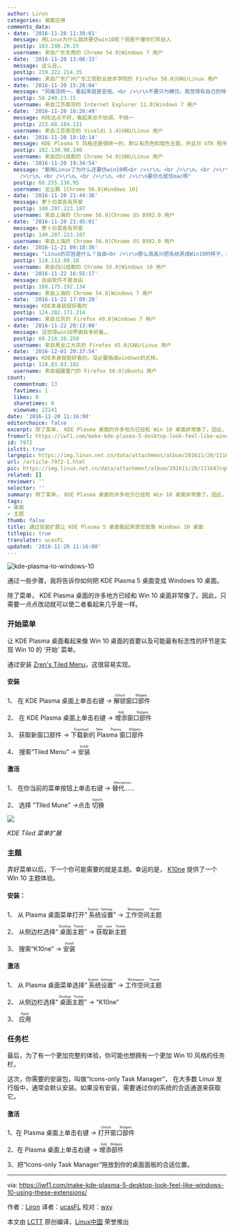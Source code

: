 ```yaml
---
author: Liron
categories: 桌面应用
comments_data:
- date: '2016-11-20 11:39:01'
  message: 用Linux为什么就非要仿win10呢？很是不懂你们年轻人
  postip: 183.240.20.25
  username: 来自广东东莞的 Chrome 54.0|Windows 7 用户
- date: '2016-11-20 13:06:33'
  message: 这么丑。。
  postip: 219.222.214.35
  username: 来自广东广州广东工贸职业技术学院的 Firefox 50.0|GNU/Linux 用户
- date: '2016-11-20 15:28:04'
  message: "风格没统一，看起来就是变扭。<br />\r\n不要只为模仿。我觉得有自己的特色不是很好吗"
  postip: 58.240.23.15
  username: 来自江苏南京的 Internet Explorer 11.0|Windows 7 用户
- date: '2016-11-20 16:26:49'
  message: KDE这点不好，看起来总不协调，不统一
  postip: 223.68.184.131
  username: 来自江苏南京的 Vivaldi 1.4|GNU/Linux 用户
- date: '2016-11-20 18:10:14'
  message: KDE Plasma 5 风格还是很统一的，默认有亮色和暗色主题，并且对 GTK 程序风格的支持也很好。反倒是 Xfce 的风格不是很统一。
  postip: 182.139.90.240
  username: 来自四川成都的 Chrome 54.0|GNU/Linux 用户
- date: '2016-11-20 19:34:54'
  message: "都用Linux了为什么还要仿win10啊<br />\r\n。<br />\r\n。<br />\r\n。<br />\r\n。<br />\r\n。<br
    />\r\n。<br />\r\n。<br />\r\n。<br />\r\n要仿也是仿mac啊"
  postip: 60.255.136.95
  username: 龙尘飘 [Chrome 56.0|Windows 10]
- date: '2016-11-20 21:44:36'
  message: 萝卜白菜各有所爱
  postip: 140.207.223.187
  username: 来自上海的 Chrome 56.0|Chrome OS 8992.0 用户
- date: '2016-11-20 21:45:01'
  message: 萝卜白菜各有所爱
  postip: 140.207.223.187
  username: 来自上海的 Chrome 56.0|Chrome OS 8992.0 用户
- date: '2016-11-21 09:18:36'
  message: "Linux的宗旨是什么？自由<br />\r\n那么我高兴把系统弄成Win10的样子，就弄成Win10；我高兴把系统弄成Mac的样子，就弄成Mac的样子；我高兴把系统弄成什么样子是我的自由。这才是自由啊！"
  postip: 118.113.89.18
  username: 来自四川成都的 Chrome 55.0|Windows 10 用户
- date: '2016-11-22 16:55:17'
  message: 自由软件不是自由
  postip: 180.175.192.134
  username: 来自上海的 Chrome 54.0|Windows 7 用户
- date: '2016-11-22 17:09:20'
  message: KDE本身就挺好看的
  postip: 124.202.171.214
  username: 来自北京的 Firefox 49.0|Windows 7 用户
- date: '2016-11-22 20:13:00'
  message: 没觉得win10界面有多好看。。
  postip: 60.218.26.250
  username: 来自黑龙江大庆的 Firefox 45.0|GNU/Linux 用户
- date: '2016-12-01 20:37:54'
  message: KDE本身就挺好看的。没必要搞成windows的式样。
  postip: 110.83.83.102
  username: 来自福建厦门的 Firefox 50.0|Ubuntu 用户
count:
  commentnum: 13
  favtimes: 1
  likes: 0
  sharetimes: 0
  viewnum: 22141
date: '2016-11-20 11:16:00'
editorchoice: false
excerpt: 除了菜单， KDE Plasma 桌面的许多地方已经和 Win 10 桌面非常像了。因此，只需要一点点改动就可以使二者看起来几乎是一样。
fromurl: https://iwf1.com/make-kde-plasma-5-desktop-look-feel-like-windows-10-using-these-extensions/
id: 7972
islctt: true
largepic: https://img.linux.net.cn/data/attachment/album/201611/20/111647cq6ka42vkdcaiaa4.jpg
url: /article-7972-1.html
pic: https://img.linux.net.cn/data/attachment/album/201611/20/111647cq6ka42vkdcaiaa4.jpg.thumb.jpg
related: []
reviewer: ''
selector: ''
summary: 除了菜单， KDE Plasma 桌面的许多地方已经和 Win 10 桌面非常像了。因此，只需要一点点改动就可以使二者看起来几乎是一样。
tags:
- 桌面
- 主题
thumb: false
title: 通过安装扩展让 KDE Plasma 5 桌面看起来感觉就像 Windows 10 桌面
titlepic: true
translator: ucasFL
updated: '2016-11-20 11:16:00'
---
```


![kde-plasma-to-windows-10](https://img.linux.net.cn/data/attachment/album/201611/20/111647cq6ka42vkdcaiaa4.jpg)


通过一些步骤，我将告诉你如何把 KDE Plasma 5 桌面变成 Windows 10 桌面。


除了菜单， KDE Plasma 桌面的许多地方已经和 Win 10 桌面非常像了。因此，只需要一点点改动就可以使二者看起来几乎是一样。


### 开始菜单


让 KDE Plasma 桌面看起来像 Win 10 桌面的首要以及可能最有标志性的环节是实现 Win 10 的 ‘开始’ 菜单。


通过安装 [Zren's Tiled Menu](https://github.com/Zren/plasma-applets/tree/master/tiledmenu)，这很容易实现。


#### 安装


1、 在 KDE Plasma 桌面上单击右键 -><ruby> 解锁窗口部件 <rp>  （ </rp> <rt>  Unlock Widgets </rt> <rp>  ） </rp></ruby>


2、 在 KDE Plasma 桌面上单击右键 -> <ruby> 增添窗口部件 <rp>  （ </rp> <rt>  Add Widgets </rt> <rp>  ） </rp></ruby>


3、 获取新窗口部件 -> <ruby> 下载新的 Plasma 窗口部件 <rp>  （ </rp> <rt>  Download New Plasma Widgets </rt> <rp>  ） </rp></ruby> 


4、 搜索“Tiled Menu” -> <ruby> 安装 <rp>  （ </rp> <rt>  Install </rt> <rp>  ） </rp></ruby>


#### 激活


1、 在你当前的菜单按钮上单击右键 -> <ruby> 替代…… <rp>  （ </rp> <rt>  Alternatives… </rt> <rp>  ） </rp></ruby>


2、 选择 "TIled Mune" ->点击<ruby> 切换 <rp>  （ </rp> <rt>  Switch </rt> <rp>  ） </rp></ruby>


![](https://img.linux.net.cn/data/attachment/album/201611/20/111829kpjnw3pz3rduqdsy.jpg)


*KDE Tiled 菜单扩展*


### 主题


弄好菜单以后，下一个你可能需要的就是主题。幸运的是， [K10ne](https://store.kde.org/p/1153465/) 提供了一个 WIn 10 主题体验。


#### 安装：


1、 从 Plasma 桌面菜单打开“<ruby> 系统设置 <rp>  （ </rp> <rt>  System Settings </rt> <rp>  ） </rp></ruby>” -> <ruby> 工作空间主题 <rp>  （ </rp> <rt>  Workspace Theme </rt> <rp>  ） </rp></ruby> 


2、 从侧边栏选择“<ruby> 桌面主题 <rp>  （ </rp> <rt>  Desktop Theme </rt> <rp>  ） </rp></ruby>” -> <ruby> 获取新主题 <rp>  （ </rp> <rt>  Get new Theme </rt> <rp>  ） </rp></ruby> 


3、 搜索“K10ne” -> <ruby> 安装 <rp>  （ </rp> <rt>  Install </rt> <rp>  ） </rp></ruby>


#### 激活


1、 从 Plasma 桌面菜单选择“<ruby> 系统设置 <rp>  （ </rp> <rt>  System Settings </rt> <rp>  ） </rp></ruby>” -> <ruby> 工作空间主题 <rp>  （ </rp> <rt>  Workspace Theme </rt> <rp>  ） </rp></ruby> 


2、 从侧边栏选择“<ruby> 桌面主题 <rp>  （ </rp> <rt>  Desktop Theme </rt> <rp>  ） </rp></ruby>” -> “K10ne”


3、 <ruby> 应用 <rp>  （ </rp> <rt>  Apply </rt> <rp>  ） </rp></ruby>


### 任务栏


最后，为了有一个更加完整的体验，你可能也想拥有一个更加 Win 10 风格的任务栏，


这次，你需要的安装包，叫做“Icons-only Task Manager”， 在大多数 Linux 发行版中，通常会默认安装。如果没有安装，需要通过你的系统的合适通道来获取它。


#### 激活


1、在 Plasma 桌面上单击右键 -> <ruby> 打开窗口部件 <rp>  （ </rp> <rt>  Unlock Widgets </rt> <rp>  ） </rp></ruby>


2、在 Plasma 桌面上单击右键 -> <ruby> 增添部件 <rp>  （ </rp> <rt>  Add Widgets </rt> <rp>  ） </rp></ruby>


3、把“Icons-only Task Manager”拖放到你的桌面面板的合适位置。




---


via: <https://iwf1.com/make-kde-plasma-5-desktop-look-feel-like-windows-10-using-these-extensions/>


作者：[Liron](https://iwf1.com/tag/linux) 译者：[ucasFL](https://github.com/ucasFL) 校对：[wxy](https://github.com/wxy)


本文由 [LCTT](https://github.com/LCTT/TranslateProject) 原创编译，[Linux中国](https://linux.cn/) 荣誉推出